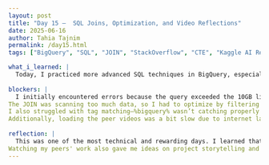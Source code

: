 ```yaml
---
layout: post
title: "Day 15 –  SQL Joins, Optimization, and Video Reflections"
date: 2025-06-16
author: Tahia Tajnim
permalink: /day15.html
tags: ["BigQuery", "SQL", "JOIN", "StackOverflow", "CTE", "Kaggle AI Research", "Peer Feedback"]  

what_i_learned: |
  Today, I practiced more advanced SQL techniques in BigQuery, especially using JOINs to combine data across multiple tables. I learned how to filter large datasets efficiently using Common Table Expressions (CTEs) to avoid exceeding byte limits. I used SQL’s LIKE operator to filter tags, reviewed answer-question relationships using parent_id, and wrote a query to join posts_answers and posts_questions for questions tagged with “bigquery”. I also improved my understanding of query structure and billing limits, which helped me troubleshoot internal server errors related to excessive data scanned. Additionally, I reviewed and commented on two other groups' video presentations. One team worked on using deep learning to detect driver drowsiness based on facial cues like eye closure and yawning. I was especially impressed by their use of ensemble CNN models and how they tackled GPU challenges to reduce training time. I asked them how they selected the models for their ensemble and if any outcomes surprised them during testing. Their technical depth and teamwork stood out clearly.
  
blockers: |  
  I initially encountered errors because the query exceeded the 10GB limit.
The JOIN was scanning too much data, so I had to optimize by filtering before joining.
I also struggled with tag matching—%bigquery% wasn’t catching properly formatted tags like <bigquery>, so it took a while to find the right wildcard pattern.
Additionally, loading the peer videos was a bit slow due to internet lag, but I was still able to give constructive feedback in time.
  
reflection: |
  This was one of the most technical and rewarding days. I learned that writing efficient queries is just as important as writing correct ones, especially when working with large-scale public datasets. Getting the JOIN to work after applying filters in the CTE was satisfying, and it taught me how real-world data analysis often requires iteration, debugging, and rethinking the approach. I feel more confident now working with relational datasets and optimizing my code for performance.
Watching my peers' work also gave me ideas on project storytelling and problem framing, and I’m excited to apply that to our own AI project. The drowsiness detection project especially inspired me because of its real-world application in driver safety. 
---
```

